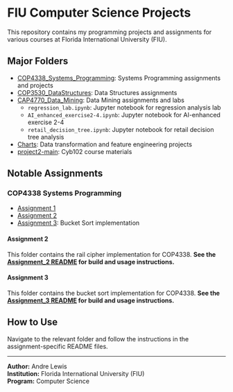 # FIU Computer Science Projects

This repository contains my programming projects and assignments for various courses at Florida International University (FIU).

## Major Folders

- [COP4338_Systems_Programming](./COP4338_Systems_Programming): Systems Programming assignments and projects
- [COP3530_DataStructures](./COP3530_DataStructures): Data Structures assignments
- [CAP4770_Data_Mining](./CAP4770_Data_Mining): Data Mining assignments and labs
    - `regression_lab.ipynb`: Jupyter notebook for regression analysis lab
    - `AI_enhanced_exercise2-4.ipynb`: Jupyter notebook for AI-enhanced exercise 2-4
    - `retail_decision_tree.ipynb`: Jupyter notebook for retail decision tree analysis
- [Charts](./Charts): Data transformation and feature engineering projects
- [project2-main](./project2-main): Cyb102 course materials

## Notable Assignments

### COP4338 Systems Programming

- [Assignment 1](./COP4338_Systems_Programming/Assignment_1)
- [Assignment 2](./COP4338_Systems_Programming/Assignment_1/Assignment_2)
- [Assignment 3](./COP4338_Systems_Programming/Programming%20Assignment%203): Bucket Sort implementation

#### Assignment 2
This folder contains the rail cipher implementation for COP4338.
**See the [Assignment_2 README](./COP4338_Systems_Programming/Assignment_1/Assignment_2/README.md) for build and usage instructions.**

#### Assignment 3
This folder contains the bucket sort implementation for COP4338.
**See the [Assignment_3 README](./COP4338_Systems_Programming/Programming%20Assignment%203/README.md) for build and usage instructions.**

## How to Use

Navigate to the relevant folder and follow the instructions in the assignment-specific README files.

---

**Author:** Andre Lewis  
**Institution:** Florida International University (FIU)  
**Program:** Computer Science 